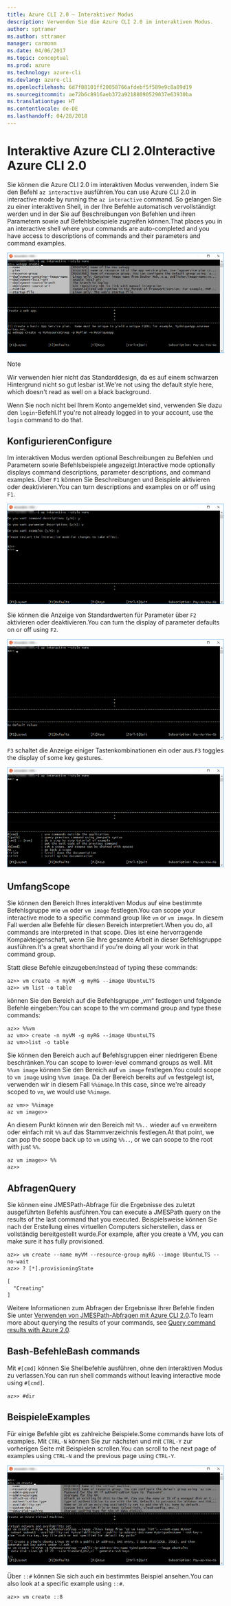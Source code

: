 ```yaml
---
title: Azure CLI 2.0 – Interaktiver Modus
description: Verwenden Sie die Azure CLI 2.0 im interaktiven Modus.
author: sptramer
ms.author: sttramer
manager: carmonm
ms.date: 04/06/2017
ms.topic: conceptual
ms.prod: azure
ms.technology: azure-cli
ms.devlang: azure-cli
ms.openlocfilehash: 6d7f88101ff20058766afdebf5f589e9c8a89d19
ms.sourcegitcommit: ae72b6c8916aeb372a92188090529037e63930ba
ms.translationtype: HT
ms.contentlocale: de-DE
ms.lasthandoff: 04/28/2018
---
```

# <a name="interactive-azure-cli-20"></a><span data-ttu-id="b5a58-103">Interaktive Azure CLI 2.0</span><span class="sxs-lookup"><span data-stu-id="b5a58-103">Interactive Azure CLI 2.0</span></span>

<span data-ttu-id="b5a58-104">Sie können die Azure CLI 2.0 im interaktiven Modus verwenden, indem Sie den Befehl `az interactive` ausführen.</span><span class="sxs-lookup"><span data-stu-id="b5a58-104">You can use Azure CLI 2.0 in interactive mode by running the `az interactive` command.</span></span>
<span data-ttu-id="b5a58-105">So gelangen Sie zu einer interaktiven Shell, in der Ihre Befehle automatisch vervollständigt werden und in der Sie auf Beschreibungen von Befehlen und ihren Parametern sowie auf Befehlsbeispiele zugreifen können.</span><span class="sxs-lookup"><span data-stu-id="b5a58-105">That places you in an interactive shell where your commands are auto-completed and you have access to descriptions of commands and their parameters and command examples.</span></span>

![Interaktiver Modus](./media/interactive-azure-cli/webapp-create.png)

> [!NOTE]
> <span data-ttu-id="b5a58-107">Wir verwenden hier nicht das Standarddesign, da es auf einem schwarzen Hintergrund nicht so gut lesbar ist.</span><span class="sxs-lookup"><span data-stu-id="b5a58-107">We're not using the default style here, which doesn't read as well on a black background.</span></span>

<span data-ttu-id="b5a58-108">Wenn Sie noch nicht bei Ihrem Konto angemeldet sind, verwenden Sie dazu den `login`-Befehl.</span><span class="sxs-lookup"><span data-stu-id="b5a58-108">If you're not already logged in to your account, use the `login` command to do that.</span></span>

## <a name="configure"></a><span data-ttu-id="b5a58-109">Konfigurieren</span><span class="sxs-lookup"><span data-stu-id="b5a58-109">Configure</span></span>

<span data-ttu-id="b5a58-110">Im interaktiven Modus werden optional Beschreibungen zu Befehlen und Parametern sowie Befehlsbeispiele angezeigt.</span><span class="sxs-lookup"><span data-stu-id="b5a58-110">Interactive mode optionally displays command descriptions, parameter descriptions, and command examples.</span></span>
<span data-ttu-id="b5a58-111">Über `F1` können Sie Beschreibungen und Beispiele aktivieren oder deaktivieren.</span><span class="sxs-lookup"><span data-stu-id="b5a58-111">You can turn descriptions and examples on or off using `F1`.</span></span>

![Beschreibungen und Beispiele](./media/interactive-azure-cli/descriptions-and-examples.png)

<span data-ttu-id="b5a58-113">Sie können die Anzeige von Standardwerten für Parameter über `F2` aktivieren oder deaktivieren.</span><span class="sxs-lookup"><span data-stu-id="b5a58-113">You can turn the display of parameter defaults on or off using `F2`.</span></span>

![Standardwerte](./media/interactive-azure-cli/defaults.png)

<span data-ttu-id="b5a58-115">`F3` schaltet die Anzeige einiger Tastenkombinationen ein oder aus.</span><span class="sxs-lookup"><span data-stu-id="b5a58-115">`F3` toggles the display of some key gestures.</span></span>

![Tastenkombinationen](./media/interactive-azure-cli/gestures.png)

## <a name="scope"></a><span data-ttu-id="b5a58-117">Umfang</span><span class="sxs-lookup"><span data-stu-id="b5a58-117">Scope</span></span>

<span data-ttu-id="b5a58-118">Sie können den Bereich Ihres interaktiven Modus auf eine bestimmte Befehlsgruppe wie `vm` oder `vm image` festlegen.</span><span class="sxs-lookup"><span data-stu-id="b5a58-118">You can scope your interactive mode to a specific command group like `vm` or `vm image`.</span></span>
<span data-ttu-id="b5a58-119">In diesem Fall werden alle Befehle für diesen Bereich interpretiert.</span><span class="sxs-lookup"><span data-stu-id="b5a58-119">When you do, all commands are interpreted in that scope.</span></span>
<span data-ttu-id="b5a58-120">Dies ist eine hervorragende Kompakteigenschaft, wenn Sie Ihre gesamte Arbeit in dieser Befehlsgruppe ausführen.</span><span class="sxs-lookup"><span data-stu-id="b5a58-120">It's a great shorthand if you're doing all your work in that command group.</span></span>

<span data-ttu-id="b5a58-121">Statt diese Befehle einzugeben:</span><span class="sxs-lookup"><span data-stu-id="b5a58-121">Instead of typing these commands:</span></span>

```azurecli
az>> vm create -n myVM -g myRG --image UbuntuLTS
az>> vm list -o table
```

<span data-ttu-id="b5a58-122">können Sie den Bereich auf die Befehlsgruppe „vm“ festlegen und folgende Befehle eingeben:</span><span class="sxs-lookup"><span data-stu-id="b5a58-122">You can scope to the vm command group and type these commands:</span></span>

```azurecli
az>> %%vm
az vm>> create -n myVM -g myRG --image UbuntuLTS
az vm>>list -o table
```

<span data-ttu-id="b5a58-123">Sie können den Bereich auch auf Befehlsgruppen einer niedrigeren Ebene beschränken.</span><span class="sxs-lookup"><span data-stu-id="b5a58-123">You can scope to lower-level command groups as well.</span></span>
<span data-ttu-id="b5a58-124">Mit `%%vm image` können Sie den Bereich auf `vm image` festlegen.</span><span class="sxs-lookup"><span data-stu-id="b5a58-124">You could scope to `vm image` using `%%vm image`.</span></span>
<span data-ttu-id="b5a58-125">Da der Bereich bereits auf `vm` festgelegt ist, verwenden wir in diesem Fall `%%image`.</span><span class="sxs-lookup"><span data-stu-id="b5a58-125">In this case, since we're already scoped to `vm`, we would use `%%image`.</span></span>

```azurecli
az vm>> %%image
az vm image>>
```

<span data-ttu-id="b5a58-126">An diesem Punkt können wir den Bereich mit `%%..` wieder auf `vm` erweitern oder einfach mit `%%` auf das Stammverzeichnis festlegen.</span><span class="sxs-lookup"><span data-stu-id="b5a58-126">At that point, we can pop the scope back up to `vm` using `%%..`, or we can scope to the root with just `%%`.</span></span>

```azurecli
az vm image>> %%
az>>
```

## <a name="query"></a><span data-ttu-id="b5a58-127">Abfragen</span><span class="sxs-lookup"><span data-stu-id="b5a58-127">Query</span></span>

<span data-ttu-id="b5a58-128">Sie können eine JMESPath-Abfrage für die Ergebnisse des zuletzt ausgeführten Befehls ausführen.</span><span class="sxs-lookup"><span data-stu-id="b5a58-128">You can execute a JMESPath query on the results of the last command that you executed.</span></span>
<span data-ttu-id="b5a58-129">Beispielsweise können Sie nach der Erstellung eines virtuellen Computers sicherstellen, dass er vollständig bereitgestellt wurde.</span><span class="sxs-lookup"><span data-stu-id="b5a58-129">For example, after you create a VM, you can make sure it has fully provisioned.</span></span>

```azurecli
az>> vm create --name myVM --resource-group myRG --image UbuntuLTS --no-wait
az>> ? [*].provisioningState
```

```
[
  "Creating"
]
```

<span data-ttu-id="b5a58-130">Weitere Informationen zum Abfragen der Ergebnisse Ihrer Befehle finden Sie unter [Verwenden von JMESPath-Abfragen mit Azure CLI 2.0](query-azure-cli.md).</span><span class="sxs-lookup"><span data-stu-id="b5a58-130">To learn more about querying the results of your commands, see [Query command results with Azure 2.0](query-azure-cli.md).</span></span>

## <a name="bash-commands"></a><span data-ttu-id="b5a58-131">Bash-Befehle</span><span class="sxs-lookup"><span data-stu-id="b5a58-131">Bash commands</span></span>

<span data-ttu-id="b5a58-132">Mit `#[cmd]` können Sie Shellbefehle ausführen, ohne den interaktiven Modus zu verlassen.</span><span class="sxs-lookup"><span data-stu-id="b5a58-132">You can run shell commands without leaving interactive mode using `#[cmd]`.</span></span>

```azurecli
az>> #dir
```

## <a name="examples"></a><span data-ttu-id="b5a58-133">Beispiele</span><span class="sxs-lookup"><span data-stu-id="b5a58-133">Examples</span></span>

<span data-ttu-id="b5a58-134">Für einige Befehle gibt es zahlreiche Beispiele.</span><span class="sxs-lookup"><span data-stu-id="b5a58-134">Some commands have lots of examples.</span></span>
<span data-ttu-id="b5a58-135">Mit `CTRL-N` können Sie zur nächsten und mit `CTRL-Y` zur vorherigen Seite mit Beispielen scrollen.</span><span class="sxs-lookup"><span data-stu-id="b5a58-135">You can scroll to the next page of examples using `CTRL-N` and the previous page using `CTRL-Y`.</span></span>

![Beispiele](./media/interactive-azure-cli/examples.png)

<span data-ttu-id="b5a58-137">Über `::#` können Sie sich auch ein bestimmtes Beispiel ansehen.</span><span class="sxs-lookup"><span data-stu-id="b5a58-137">You can also look at a specific example using `::#`.</span></span>

```azurecli
az>> vm create ::8
```
